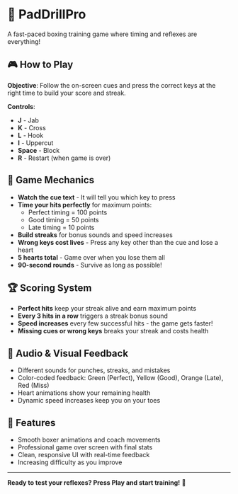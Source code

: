 # 🥊 PadDrillPro

A fast-paced boxing training game where timing and reflexes are everything!

## 🎮 How to Play

**Objective**: Follow the on-screen cues and press the correct keys at the right time to build your score and streak.

**Controls**:
- **J** - Jab
- **K** - Cross  
- **L** - Hook
- **I** - Uppercut
- **Space** - Block
- **R** - Restart (when game is over)

## 🎯 Game Mechanics

- **Watch the cue text** - It will tell you which key to press
- **Time your hits perfectly** for maximum points:
  - Perfect timing = 100 points
  - Good timing = 50 points  
  - Late timing = 10 points
- **Build streaks** for bonus sounds and speed increases
- **Wrong keys cost lives** - Press any key other than the cue and lose a heart
- **5 hearts total** - Game over when you lose them all
- **90-second rounds** - Survive as long as possible!

## 🏆 Scoring System

- **Perfect hits** keep your streak alive and earn maximum points
- **Every 3 hits in a row** triggers a streak bonus sound
- **Speed increases** every few successful hits - the game gets faster!
- **Missing cues or wrong keys** breaks your streak and costs health

## 🎵 Audio & Visual Feedback

- Different sounds for punches, streaks, and mistakes
- Color-coded feedback: Green (Perfect), Yellow (Good), Orange (Late), Red (Miss)
- Heart animations show your remaining health
- Dynamic speed increases keep you on your toes

## 🎨 Features

- Smooth boxer animations and coach movements
- Professional game over screen with final stats
- Clean, responsive UI with real-time feedback
- Increasing difficulty as you improve

---

**Ready to test your reflexes? Press Play and start training!** 🥊
